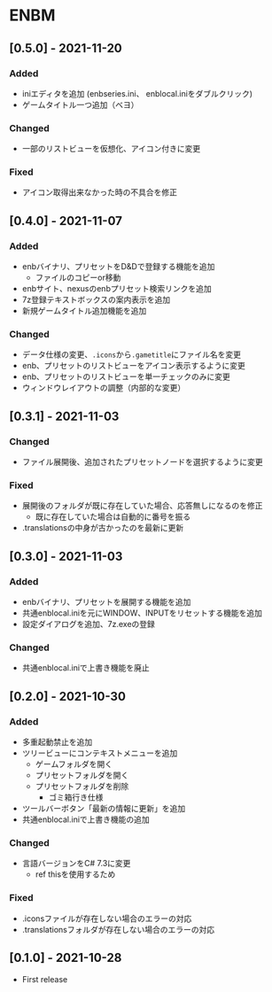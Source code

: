 # ENBM

## [0.5.0] - 2021-11-20

### Added
- iniエディタを追加 (enbseries.ini、 enblocal.iniをダブルクリック)
- ゲームタイトル一つ追加（ベヨ）

### Changed
- 一部のリストビューを仮想化、アイコン付きに変更

### Fixed
- アイコン取得出来なかった時の不具合を修正

## [0.4.0] - 2021-11-07

### Added
- enbバイナリ、プリセットをD&Dで登録する機能を追加
  - ファイルのコピーor移動
- enbサイト、nexusのenbプリセット検索リンクを追加
- 7z登録テキストボックスの案内表示を追加
- 新規ゲームタイトル追加機能を追加

### Changed
- データ仕様の変更、`.icons`から`.gametitle`にファイル名を変更
- enb、プリセットのリストビューをアイコン表示するように変更
- enb、プリセットのリストビューを単一チェックのみに変更
- ウィンドウレイアウトの調整（内部的な変更）

## [0.3.1] - 2021-11-03

### Changed
- ファイル展開後、追加されたプリセットノードを選択するように変更

### Fixed
- 展開後のフォルダが既に存在していた場合、応答無しになるのを修正
  - 既に存在していた場合は自動的に番号を振る
- .translationsの中身が古かったのを最新に更新

## [0.3.0] - 2021-11-03

### Added
- enbバイナリ、プリセットを展開する機能を追加
- 共通enblocal.iniを元にWINDOW、INPUTをリセットする機能を追加
- 設定ダイアログを追加、7z.exeの登録

### Changed
- 共通enblocal.iniで上書き機能を廃止

## [0.2.0] - 2021-10-30

### Added
- 多重起動禁止を追加
- ツリービューにコンテキストメニューを追加
  - ゲームフォルダを開く
  - プリセットフォルダを開く
  - プリセットフォルダを削除
    - ゴミ箱行き仕様
- ツールバーボタン「最新の情報に更新」を追加
- 共通enblocal.iniで上書き機能の追加

### Changed
- 言語バージョンをC# 7.3に変更
  - ref thisを使用するため

### Fixed
- .iconsファイルが存在しない場合のエラーの対応
- .translationsフォルダが存在しない場合のエラーの対応

## [0.1.0] - 2021-10-28
- First release


